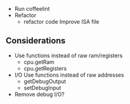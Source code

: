 <!-- ====|=========|=========|=========|=========|=========|======== -->
- Run coffeelint
- Refactor
    - refactor code
Improve ISA file


Considerations
--------------
- Use functions instead of raw ram/registers
    - cpu.getRam
    - cpu.getRegisters
- I/O Use functions instead of raw addresses
    - getDebugOutput
    - setDebugInput
- Remove debug I/O?
